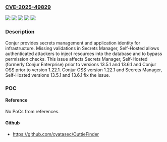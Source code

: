 ### [CVE-2025-49829](https://cve.mitre.org/cgi-bin/cvename.cgi?name=CVE-2025-49829)
![](https://img.shields.io/static/v1?label=Product&message=conjur&color=blue)
![](https://img.shields.io/static/v1?label=Version&message=Conjur%20OSS%20%3C%201.22.1%20&color=brightgreen)
![](https://img.shields.io/static/v1?label=Version&message=Secrets%20Manager%2C%20Self-Hosted%20(formerly%20known%20as%20Conjur%20Enterprise)%20%3C%2013.5.1%20&color=brightgreen)
![](https://img.shields.io/static/v1?label=Version&message=Secrets%20Manager%2C%20Self-Hosted%20(formerly%20known%20as%20Conjur%20Enterprise)%20%3D%2013.6%20&color=brightgreen)
![](https://img.shields.io/static/v1?label=Vulnerability&message=CWE-862%3A%20Missing%20Authorization&color=brightgreen)

### Description

Conjur provides secrets management and application identity for infrastructure. Missing validations in Secrets Manager, Self-Hosted allows authenticated attackers to inject resources into the database and to bypass permission checks. This issue affects Secrets Manager, Self-Hosted (formerly Conjur Enterprise) prior to versions 13.5.1 and 13.6.1 and Conjur OSS prior to version 1.22.1. Conjur OSS version 1.22.1 and Secrets Manager, Self-Hosted versions 13.5.1 and 13.6.1 fix the issue.

### POC

#### Reference
No PoCs from references.

#### Github
- https://github.com/cyatasec/OuttieFinder

